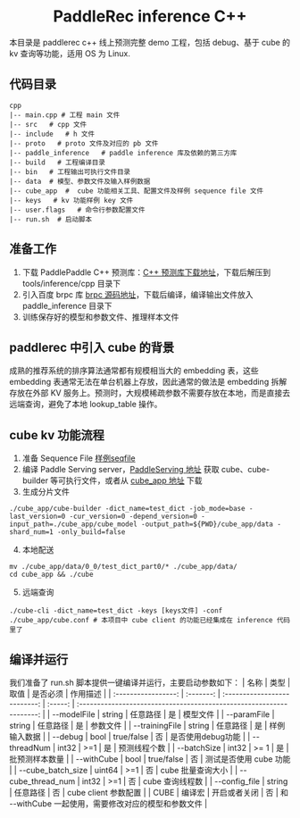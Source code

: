 <h1 align="center">PaddleRec inference C++</h1>
本目录是 paddlerec c++ 线上预测完整 demo 工程，包括 debug、基于 cube 的 kv 查询等功能，适用 OS 为 Linux.
<h2>代码目录</h2>

```
cpp         
|-- main.cpp # 工程 main 文件    
|-- src   # cpp 文件  
|-- include   # h 文件  
|-- proto   # proto 文件及对应的 pb 文件  
|-- paddle_inference   # paddle inference 库及依赖的第三方库  
|-- build   # 工程编译目录  
|-- bin   # 工程输出可执行文件目录  
|-- data  # 模型、参数文件及输入样例数据  
|-- cube_app  #  cube 功能相关工具、配置文件及样例 sequence file 文件  
|-- keys   # kv 功能样例 key 文件  
|-- user.flags   # 命令行参数配置文件  
|-- run.sh  # 启动脚本
```
<h2>准备工作</h2>

1. 下载 PaddlePaddle C++ 预测库：[C++ 预测库下载地址](https://paddleinference.paddlepaddle.org.cn/user_guides/download_lib.html)，下载后解压到 tools/inference/cpp 目录下  
2. 引入百度 brpc 库 [brpc 源码地址](https://github.com/apache/incubator-brpc)，下载后编译，编译输出文件放入 paddle_inference 目录下
3. 训练保存好的模型和参数文件、推理样本文件
<h2>paddlerec 中引入 cube 的背景</h2>

成熟的推荐系统的排序算法通常都有规模相当大的 embedding 表，这些 embedding 表通常无法在单台机器上存放，因此通常的做法是 embedding 拆解存放在外部 KV 服务上。预测时，大规模稀疏参数不需要存放在本地，而是直接去远端查询，避免了本地 lookup_table 操作。
<h2>cube kv 功能流程</h2>

1. 准备 Sequence File [样例seqfile](https://paddle-serving.bj.bcebos.com/others/part-000-00000 )  
2. 编译 Paddle Serving server，[PaddleServing 地址](https://github.com/PaddlePaddle/Serving) 获取 cube、cube-builder 等可执行文件，或者从 [cube_app 地址](https://paddle-serving.bj.bcebos.com/others/cube_app.tar.gz) 下载
3. 生成分片文件
```
./cube_app/cube-builder -dict_name=test_dict -job_mode=base -last_version=0 -cur_version=0 -depend_version=0 -input_path=./cube_app/cube_model -output_path=${PWD}/cube_app/data -shard_num=1 -only_build=false  
```
4. 本地配送
```
mv ./cube_app/data/0_0/test_dict_part0/* ./cube_app/data/
cd cube_app && ./cube 
```
5. 远端查询
```
./cube-cli -dict_name=test_dict -keys [keys文件] -conf ./cube_app/cube.conf # 本项目中 cube client 的功能已经集成在 inference 代码里了
```  
<h2>编译并运行</h2>

我们准备了 run.sh 脚本提供一键编译并运行，主要启动参数如下：
|        名称         |    类型    |             取值             | 是否必须 |                               作用描述                               |
| :-----------------: | :-------: | :--------------------------: | :-----: | :------------------------------------------------------------------: |
|       --modelFile        |    string    |       任意路径         |    是    |                            模型文件                           |
|       --paramFile        |    string    |       任意路径         |    是    |                            参数文件                           |
|       --trainingFile        |    string    |       任意路径         |    是    |                            样例输入数据                           |
|       --debug        |    bool    |       true/false         |    否    |                            是否使用debug功能                            |
|       --threadNum        |    int32    |       >=1         |    是    |                            预测线程个数                            |
|       --batchSize        |    int32    |       >= 1         |    是    |                            批预测样本数量                            |
|       --withCube        |    bool    |       true/false         |    否    |                            测试是否使用 cube 功能                            |
|       --cube_batch_size        |    uint64    |       >=1         |    否    |                            cube 批量查询大小                            |
|       --cube_thread_num        |    int32    |       >=1         |    否    |                            cube 查询线程数                            |
|       --config_file        |    string    |       任意路径         |    否    |                            cube client 参数配置                            |
|       CUBE        |    编译宏    |       开启或者关闭         |    否    |                            和 --withCube 一起使用，需要修改对应的模型和参数文件                            |
